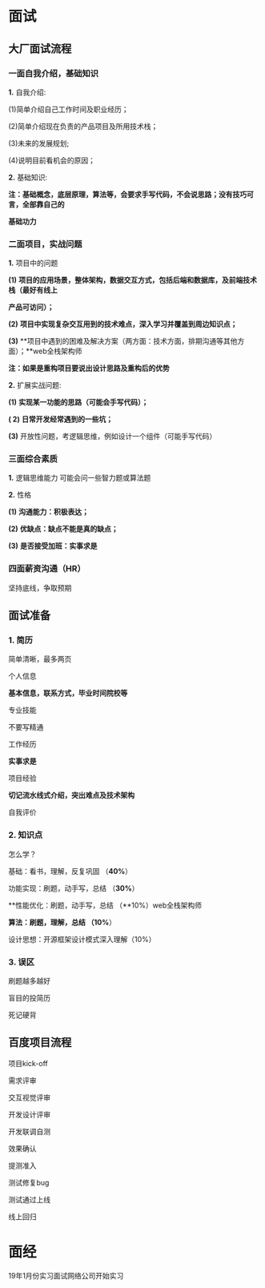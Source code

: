 # 面试

## 大厂面试流程

### 一面自我介绍，基础知识

**1.** 自我介绍:

(1)简单介绍自己工作时间及职业经历；

(2)简单介绍现在负责的产品项目及所用技术栈；

(3)未来的发展规划;

(4)说明目前看机会的原因；

**2.** 基础知识:

**注：基础概念，底层原理，算法等，会要求手写代码，不会说思路；没有技巧可言，全部靠自己的**

**基础功力**

### 二面项目，实战问题

**1.** 项目中的问题

**(1)** **项目的应用场景，整体架构，数据交互方式，包括后端和数据库，及前端技术栈（最好有线上**

**产品可访问）；**

**(2)** **项目中实现复杂交互用到的技术难点，深入学习并覆盖到周边知识点；**

**(3)** **项目中遇到的困难及解决方案（两方面：技术方面，排期沟通等其他方面）；**web全栈架构师

**注：如果是重构项目要说出设计思路及重构后的优势**

**2.** 扩展实战问题:

**(1)** **实现某一功能的思路（可能会手写代码）；**

**( 2)** **日常开发经常遇到的一些坑；**

**(3)** 开放性问题，考逻辑思维，例如设计一个组件（可能手写代码）

### 三面综合素质

**1.** 逻辑思维能力 可能会问一些智力题或算法题

**2.** 性格

**(1)** **沟通能力：积极表达；**

**(2)** **优缺点：缺点不能是真的缺点；**

**(3)** **是否接受加班：实事求是**

### 四面薪资沟通（HR）

坚持底线，争取预期



## **面试准备**



###  **1.** 简历

简单清晰，最多两页

个人信息

**基本信息，联系方式，毕业时间院校等**

专业技能

不要写精通

工作经历

**实事求是**

项目经验

**切记流水线式介绍，突出难点及技术架构**

自我评价

### **2.** 知识点

怎么学？

基础：看书，理解，反复巩固 （**40%**）

功能实现：刷题，动手写，总结 （**30%**）

**性能优化：刷题，动手写，总结 （**10%）web全栈架构师

**算法：刷题，理解，总结 （10%**）

设计思想：开源框架设计模式深入理解（10%）

### **3.** 误区

刷题越多越好

盲目的投简历

死记硬背

## **百度项目流程**

项目kick-off

需求评审

交互视觉评审

开发设计评审

开发联调自测

效果确认

提测准入

测试修复bug

测试通过上线

线上回归

# 面经

19年1月份实习面试网络公司开始实习















